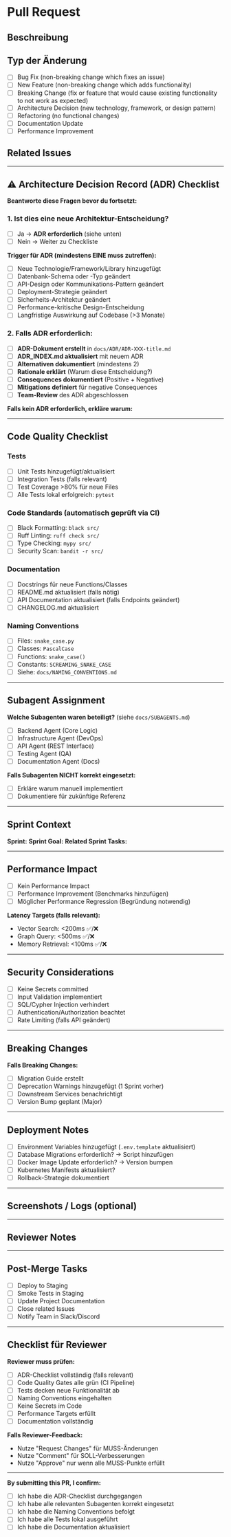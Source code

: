 # Pull Request

## Beschreibung
<!-- Kurze Beschreibung der Änderungen -->

## Typ der Änderung
- [ ] Bug Fix (non-breaking change which fixes an issue)
- [ ] New Feature (non-breaking change which adds functionality)
- [ ] Breaking Change (fix or feature that would cause existing functionality to not work as expected)
- [ ] Architecture Decision (new technology, framework, or design pattern)
- [ ] Refactoring (no functional changes)
- [ ] Documentation Update
- [ ] Performance Improvement

## Related Issues
<!-- Links zu Issues: Fixes #123, Related to #456 -->

---

## ⚠️ Architecture Decision Record (ADR) Checklist

**Beantworte diese Fragen bevor du fortsetzt:**

### 1. Ist dies eine neue Architektur-Entscheidung?
- [ ] Ja → **ADR erforderlich** (siehe unten)
- [ ] Nein → Weiter zu Checkliste

**Trigger für ADR (mindestens EINE muss zutreffen):**
- [ ] Neue Technologie/Framework/Library hinzugefügt
- [ ] Datenbank-Schema oder -Typ geändert
- [ ] API-Design oder Kommunikations-Pattern geändert
- [ ] Deployment-Strategie geändert
- [ ] Sicherheits-Architektur geändert
- [ ] Performance-kritische Design-Entscheidung
- [ ] Langfristige Auswirkung auf Codebase (>3 Monate)

### 2. Falls ADR erforderlich:
- [ ] **ADR-Dokument erstellt** in `docs/ADR/ADR-XXX-title.md`
- [ ] **ADR_INDEX.md aktualisiert** mit neuem ADR
- [ ] **Alternativen dokumentiert** (mindestens 2)
- [ ] **Rationale erklärt** (Warum diese Entscheidung?)
- [ ] **Consequences dokumentiert** (Positive + Negative)
- [ ] **Mitigations definiert** für negative Consequences
- [ ] **Team-Review** des ADR abgeschlossen

**Falls kein ADR erforderlich, erkläre warum:**
<!-- z.B. "Nur Bug Fix, keine Design-Änderung" -->

---

## Code Quality Checklist

### Tests
- [ ] Unit Tests hinzugefügt/aktualisiert
- [ ] Integration Tests (falls relevant)
- [ ] Test Coverage >80% für neue Files
- [ ] Alle Tests lokal erfolgreich: `pytest`

### Code Standards (automatisch geprüft via CI)
- [ ] Black Formatting: `black src/`
- [ ] Ruff Linting: `ruff check src/`
- [ ] Type Checking: `mypy src/`
- [ ] Security Scan: `bandit -r src/`

### Documentation
- [ ] Docstrings für neue Functions/Classes
- [ ] README.md aktualisiert (falls nötig)
- [ ] API Documentation aktualisiert (falls Endpoints geändert)
- [ ] CHANGELOG.md aktualisiert

### Naming Conventions
- [ ] Files: `snake_case.py`
- [ ] Classes: `PascalCase`
- [ ] Functions: `snake_case()`
- [ ] Constants: `SCREAMING_SNAKE_CASE`
- [ ] Siehe: `docs/NAMING_CONVENTIONS.md`

---

## Subagent Assignment

**Welche Subagenten waren beteiligt?** (siehe `docs/SUBAGENTS.md`)

- [ ] Backend Agent (Core Logic)
- [ ] Infrastructure Agent (DevOps)
- [ ] API Agent (REST Interface)
- [ ] Testing Agent (QA)
- [ ] Documentation Agent (Docs)

**Falls Subagenten NICHT korrekt eingesetzt:**
- [ ] Erkläre warum manuell implementiert
- [ ] Dokumentiere für zukünftige Referenz

---

## Sprint Context

**Sprint:** <!-- z.B. Sprint 2 -->
**Sprint Goal:** <!-- z.B. Vector Search Foundation -->
**Related Sprint Tasks:** <!-- Link zu SPRINT_PLAN.md Section -->

---

## Performance Impact

- [ ] Kein Performance Impact
- [ ] Performance Improvement (Benchmarks hinzufügen)
- [ ] Möglicher Performance Regression (Begründung notwendig)

**Latency Targets (falls relevant):**
- Vector Search: <200ms ✅/❌
- Graph Query: <500ms ✅/❌
- Memory Retrieval: <100ms ✅/❌

---

## Security Considerations

- [ ] Keine Secrets committed
- [ ] Input Validation implementiert
- [ ] SQL/Cypher Injection verhindert
- [ ] Authentication/Authorization beachtet
- [ ] Rate Limiting (falls API geändert)

---

## Breaking Changes

**Falls Breaking Changes:**
- [ ] Migration Guide erstellt
- [ ] Deprecation Warnings hinzugefügt (1 Sprint vorher)
- [ ] Downstream Services benachrichtigt
- [ ] Version Bump geplant (Major)

---

## Deployment Notes

- [ ] Environment Variables hinzugefügt (`.env.template` aktualisiert)
- [ ] Database Migrations erforderlich? → Script hinzufügen
- [ ] Docker Image Update erforderlich? → Version bumpen
- [ ] Kubernetes Manifests aktualisiert?
- [ ] Rollback-Strategie dokumentiert

---

## Screenshots / Logs (optional)
<!-- Falls UI-Changes oder kritische Logs -->

---

## Reviewer Notes
<!-- Besondere Punkte für Reviewer -->

---

## Post-Merge Tasks
- [ ] Deploy to Staging
- [ ] Smoke Tests in Staging
- [ ] Update Project Documentation
- [ ] Close related Issues
- [ ] Notify Team in Slack/Discord

---

## Checklist für Reviewer

**Reviewer muss prüfen:**
- [ ] ADR-Checklist vollständig (falls relevant)
- [ ] Code Quality Gates alle grün (CI Pipeline)
- [ ] Tests decken neue Funktionalität ab
- [ ] Naming Conventions eingehalten
- [ ] Keine Secrets im Code
- [ ] Performance Targets erfüllt
- [ ] Documentation vollständig

**Falls Reviewer-Feedback:**
- Nutze "Request Changes" für MUSS-Änderungen
- Nutze "Comment" für SOLL-Verbesserungen
- Nutze "Approve" nur wenn alle MUSS-Punkte erfüllt

---

**By submitting this PR, I confirm:**
- [ ] Ich habe die ADR-Checklist durchgegangen
- [ ] Ich habe alle relevanten Subagenten korrekt eingesetzt
- [ ] Ich habe die Naming Conventions befolgt
- [ ] Ich habe alle Tests lokal ausgeführt
- [ ] Ich habe die Documentation aktualisiert
